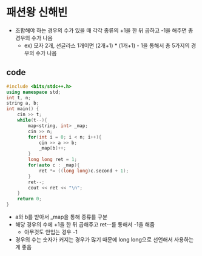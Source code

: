 # 패션왕 신해빈
- 조합해야 하는 경우의 수가 있을 때 각각 종류의 +1을 한 뒤 곱하고 -1을 해주면 총 경우의 수가 나옴
  - ex) 모자 2개, 선글라스 1개이면 (2개+1) * (1개+1) - 1을 통해서 총 5가지의 경우의 수가 나옴
## code
```cpp
#include <bits/stdc++.h>
using namespace std;
int t, n;
string a, b;
int main() {
    cin >> t;
    while(t--){
        map<string, int> _map;
        cin >> n;
        for(int i = 0; i < n; i++){
            cin >> a >> b;
            _map[b]++;
        }
        long long ret = 1;
        for(auto c : _map){
            ret *= ((long long)c.second + 1);
        }
        ret--;
        cout << ret << "\n";
    }
    return 0;
}
```
- a와 b를 받아서 _map을 통해 종류를 구분
- 해당 경우의 수에 +1을 한 뒤 곱해주고 ret--를 통해서 -1을 해줌
  - 아무것도 안입는 경우 -1
- 경우의 수는 숫자가 커지는 경우가 많기 때문에 long long으로 선언해서 사용하는게 좋음
